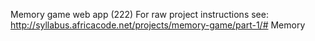 Memory game web app (222)
For raw project instructions see: http://syllabus.africacode.net/projects/memory-game/part-1/# Memory

